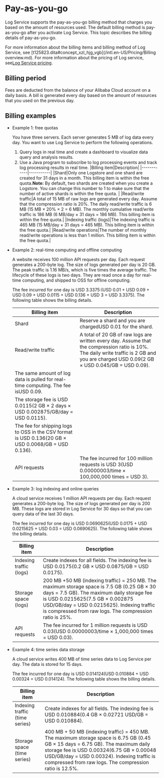 # Pay-as-you-go

Log Service supports the pay-as-you-go billing method that charges you based on the amount of resources used. The default billing method is pay-as-you-go after you activate Log Service. This topic describes the billing details of pay-as-you-go.

For more information about the billing items and billing method of Log Service, see [t125823.dita\#concept\_xzl\_hjg\_vgb](/intl.en-US/Pricing/Billing overview.md). For more information about the pricing of Log service, see[Log Service pricing](https://www.alibabacloud.com/product/log-service/pricing?spm=a3c0i.139163.9288850920.1.7690637avzyiqo).

## Billing period

Fees are deducted from the balance of your Alibaba Cloud account on a daily basis. A bill is generated every day based on the amount of resources that you used on the previous day.

## Billing examples

-   Example 1: free quotas

    You have three servers. Each server generates 5 MB of log data every day. You want to use Log Service to perform the following operations.

    1.  Query logs in real time and create a dashboard to visualize data query and analysis results.
    2.  Use a Java program to subscribe to log processing events and track log processing results in real time.
    |Billing item|Description|
    |------------|-----------|
    |Shard|Only one Logstore and one shard are created for 31 days in a month. This billing item is within the free quota.**Note:** By default, two shards are created when you create a Logstore. You can change this number to 1 to make sure that the number of active shards is within the free quota. |
    |Read/write traffic|A total of 15 MB of raw logs are generated every day. Assume that the compression ratio is 20%. The daily read/write traffic is 6 MB \(15 MB × 20% × 2 = 6 MB\). The monthly cumulative read/write traffic is 186 MB \(6 MB/day × 31 days = 186 MB\). This billing item is within the free quota.|
    |Indexing traffic \(logs\)|The indexing traffic is 465 MB \(15 MB/day × 31 days = 465 MB\). This billing item is within the free quota.|
    |Read/write operations|The number of monthly read/write operations is less than 1 million. This billing item is within the free quota.|

-   Example 2: real-time computing and offline computing

    A website receives 100 million API requests per day. Each request generates a 200-byte log. The size of logs generated per day is 20 GB. The peak traffic is 1.16 MB/s, which is five times the average traffic. The lifecycle of these logs is two days. They are read once a day for real-time computing, and shipped to OSS for offline computing.

    The fee incurred for one day is USD 3.3375:\(USD 0.01 + USD 0.09 + USD 0.09 + USD 0.0115 + USD 0.136 + USD 3 = USD 3.3375\). The following table shows the billing details.

    |Billing item|Description|
    |------------|-----------|
    |Shard|Reserve a shard and you are chargedUSD 0.01 for the shard.|
    |Read/write traffic|A total of 20 GB of raw logs are written every day. Assume that the compression ratio is 10%. The daily write traffic is 2 GB and you are charged USD 0.09\(2 GB × USD 0.045/GB = USD 0.09\).|
    |The same amount of log data is pulled for real-time computing. The fee isUSD 0.09.|
    |The storage fee is USD 0.0115\(2 GB × 2 days × USD 0.002875/GB/day = USD 0.0115\).|
    |The fee for shipping logs to OSS in the CSV format is USD 0.136\(20 GB × USD 0.0068/GB = USD 0.136\).|
    |API requests|The fee incurred for 100 million requests is USD 3\(USD 0.00000003/time × 100,000,000 times = USD 3\).|

-   Example 3: log indexing and online queries

    A cloud service receives 1 million API requests per day. Each request generates a 200-byte log. The size of logs generated per day is 200 MB. These logs are stored in Log Service for 30 days so that you can query data of the last 30 days.

    The fee incurred for one day is USD 0.0690625\(USD 0.0175 + USD 0.0215625 + USD 0.03 = USD 0.0690625\). The following table shows the billing details.

    |Billing item|Description|
    |------------|-----------|
    |Indexing traffic \(logs\)|Create indexes for all fields. The indexing fee is USD 0.0175\(0.2 GB × USD 0.0875/GB = USD 0.0175\).|
    |Storage space \(logs\)|200 MB +50 MB \(indexing traffic\) = 250 MB. The maximum storage space is 7.5 GB \(0.25 GB × 30 days = 7.5 GB\). The maximum daily storage fee is USD 0.0215625\(7.5 GB × 0.002875 USD/GB/day = USD 0.0215625\). Indexing traffic is compressed from raw logs. The compression ratio is 25%. |
    |API requests|The fee incurred for 1 million requests is USD 0.03\(USD 0.00000003/time × 1,000,000 times = USD 0.03\).|

-   Example 4: time series data storage

    A cloud service writes 400 MB of time series data to Log Service per day. The data is stored for 15 days.

    The fee incurred for one day is USD 0.014124\(USD 0.010884 + USD 0.00324 = USD 0.014124\). The following table shows the billing details.

    |Billing item|Description|
    |------------|-----------|
    |Indexing traffic \(time series\)|Create indexes for all fields. The indexing fee is USD 0.010884\(0.4 GB × 0.02721 USD/GB = USD 0.010884\).|
    |Storage space \(time series\)|400 MB + 50 MB \(indexing traffic\) = 450 MB. The maximum storage space is 6.75 GB \(0.45 GB × 15 days = 6.75 GB\). The maximum daily storage fee is USD 0.00324\(6.75 GB × 0.00048 USD/GB/day = USD 0.00324\). Indexing traffic is compressed from raw logs. The compression ratio is 12.5%. |


